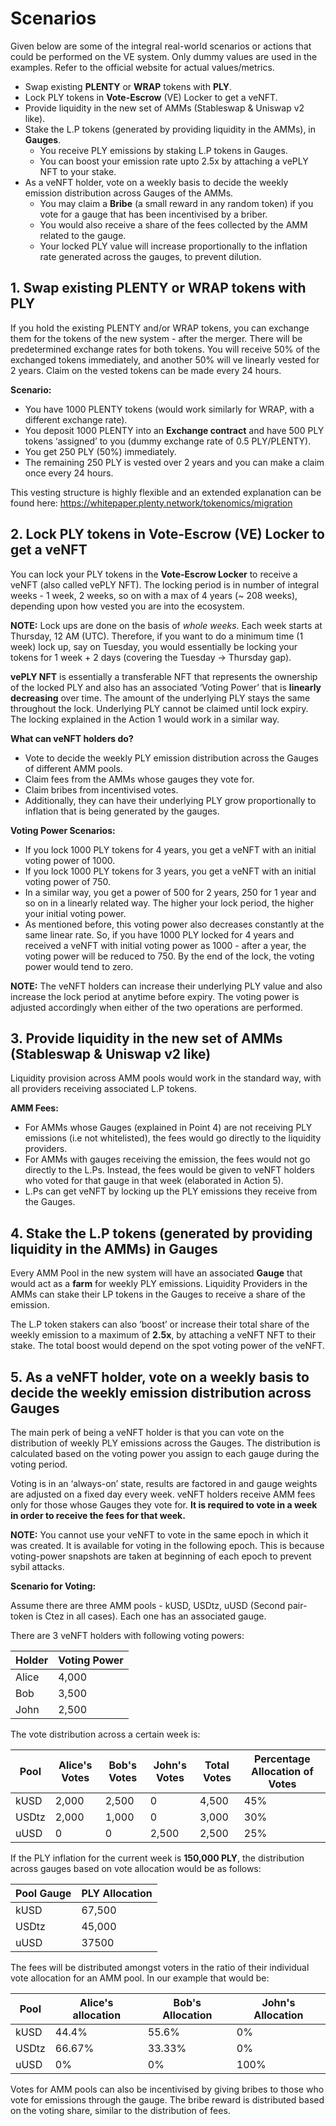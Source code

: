 # Scenarios

Given below are some of the integral real-world scenarios or actions that could be performed on the VE system. Only dummy values are used in the examples. Refer to the official website for actual values/metrics.

- Swap existing **PLENTY** or **WRAP** tokens with **PLY**.
- Lock PLY tokens in **Vote-Escrow** (VE) Locker to get a veNFT.
- Provide liquidity in the new set of AMMs (Stableswap & Uniswap v2 like).
- Stake the L.P tokens (generated by providing liquidity in the AMMs), in **Gauges**.
  - You receive PLY emissions by staking L.P tokens in Gauges.
  - You can boost your emission rate upto 2.5x by attaching a vePLY NFT to your stake.
- As a veNFT holder, vote on a weekly basis to decide the weekly emission distribution across Gauges of the AMMs.
  - You may claim a **Bribe** (a small reward in any random token) if you vote for a gauge that has been incentivised by a briber.
  - You would also receive a share of the fees collected by the AMM related to the gauge.
  - Your locked PLY value will increase proportionally to the inflation rate generated across the gauges, to prevent dilution.

## 1. Swap existing PLENTY or WRAP tokens with PLY

If you hold the existing PLENTY and/or WRAP tokens, you can exchange them for the tokens of the new system - after the merger. There will be predetermined exchange rates for both tokens. You will receive 50% of the exchanged tokens immediately, and another 50% will ve linearly vested for 2 years. Claim on the vested tokens can be made every 24 hours.

**Scenario:**

- You have 1000 PLENTY tokens (would work similarly for WRAP, with a different exchange rate).
- You deposit 1000 PLENTY into an **Exchange contract** and have 500 PLY tokens ‘assigned’ to you (dummy exchange rate of 0.5 PLY/PLENTY).
- You get 250 PLY (50%) immediately.
- The remaining 250 PLY is vested over 2 years and you can make a claim once every 24 hours.

This vesting structure is highly flexible and an extended explanation can be found here: https://whitepaper.plenty.network/tokenomics/migration

## 2. Lock PLY tokens in Vote-Escrow (VE) Locker to get a veNFT

You can lock your PLY tokens in the **Vote-Escrow Locker** to receive a veNFT (also called vePLY NFT). The locking period is in number of integral weeks - 1 week, 2 weeks, so on with a max of 4 years (~ 208 weeks), depending upon how vested you are into the ecosystem.

**NOTE:** Lock ups are done on the basis of _whole weeks_. Each week starts at Thursday, 12 AM (UTC). Therefore, if you want to do a minimum time (1 week) lock up, say on Tuesday, you would essentially be locking your tokens for 1 week + 2 days (covering the Tuesday -> Thursday gap).

**vePLY NFT** is essentially a transferable NFT that represents the ownership of the locked PLY and also has an associated ‘Voting Power’ that is **linearly decreasing** over time. The amount of the underlying PLY stays the same throughout the lock. Underlying PLY cannot be claimed until lock expiry. The locking explained in the Action 1 would work in a similar way.

**What can veNFT holders do?**

- Vote to decide the weekly PLY emission distribution across the Gauges of different AMM pools.
- Claim fees from the AMMs whose gauges they vote for.
- Claim bribes from incentivised votes.
- Additionally, they can have their underlying PLY grow proportionally to inflation that is being generated by the gauges.

**Voting Power Scenarios:**

- If you lock 1000 PLY tokens for 4 years, you get a veNFT with an initial voting power of 1000.
- If you lock 1000 PLY tokens for 3 years, you get a veNFT with an initial voting power of 750.
- In a similar way, you get a power of 500 for 2 years, 250 for 1 year and so on in a linearly related way. The higher your lock period, the higher your initial voting power.
- As mentioned before, this voting power also decreases constantly at the same linear rate. So, if you have 1000 PLY locked for 4 years and received a veNFT with initial voting power as 1000 - after a year, the voting power will be reduced to 750. By the end of the lock, the voting power would tend to zero.

**NOTE:** The veNFT holders can increase their underlying PLY value and also increase the lock period at anytime before expiry. The voting power is adjusted accordingly when either of the two operations are performed.

## 3. Provide liquidity in the new set of AMMs (Stableswap & Uniswap v2 like)

Liquidity provision across AMM pools would work in the standard way, with all providers receiving associated L.P tokens.

**AMM Fees:**

- For AMMs whose Gauges (explained in Point 4) are not receiving PLY emissions (i.e not whitelisted), the fees would go directly to the liquidity providers.
- For AMMs with gauges receiving the emission, the fees would not go directly to the L.Ps. Instead, the fees would be given to veNFT holders who voted for that gauge in that week (elaborated in Action 5).
- L.Ps can get veNFT by locking up the PLY emissions they receive from the Gauges.

## 4. Stake the L.P tokens (generated by providing liquidity in the AMMs) in Gauges

Every AMM Pool in the new system will have an associated **Gauge** that would act as a **farm** for weekly PLY emissions. Liquidity Providers in the AMMs can stake their LP tokens in the Gauges to receive a share of the emission.

The L.P token stakers can also ‘boost’ or increase their total share of the weekly emission to a maximum of **2.5x**, by attaching a veNFT NFT to their stake. The total boost would depend on the spot voting power of the veNFT.

## 5. As a veNFT holder, vote on a weekly basis to decide the weekly emission distribution across Gauges

The main perk of being a veNFT holder is that you can vote on the distribution of weekly PLY emissions across the Gauges. The distribution is calculated based on the voting power you assign to each gauge during the voting period.

Voting is in an ‘always-on’ state, results are factored in and gauge weights are adjusted on a fixed day every week.
veNFT holders receive AMM fees only for those whose Gauges they vote for. **It is required to vote in a week in order to receive the fees for that week.**

**NOTE:** You cannot use your veNFT to vote in the same epoch in which it was created. It is available for voting in the following epoch. This is because voting-power snapshots are taken at beginning of each epoch to prevent sybil attacks.

**Scenario for Voting:**

Assume there are three AMM pools - kUSD, USDtz, uUSD (Second pair-token is Ctez in all cases). Each one has an associated gauge.

There are 3 veNFT holders with following voting powers:

| Holder | Voting Power |
| ------ | ------------ |
| Alice  | 4,000        |
| Bob    | 3,500        |
| John   | 2,500        |

The vote distribution across a certain week is:

| Pool  | Alice's Votes | Bob's Votes | John's Votes | Total Votes | Percentage Allocation of Votes |
| ----- | ------------- | ----------- | ------------ | ----------- | ------------------------------ |
| kUSD  | 2,000         | 2,500       | 0            | 4,500       | 45%                            |
| USDtz | 2,000         | 1,000       | 0            | 3,000       | 30%                            |
| uUSD  | 0             | 0           | 2,500        | 2,500       | 25%                            |

If the PLY inflation for the current week is **150,000 PLY**, the distribution across gauges based on vote allocation would be as follows:

| Pool Gauge | PLY Allocation |
| ---------- | -------------- |
| kUSD       | 67,500         |
| USDtz      | 45,000         |
| uUSD       | 37500          |

The fees will be distributed amongst voters in the ratio of their individual vote allocation for an AMM pool. In our example that would be:

| Pool  | Alice's allocation | Bob's Allocation | John's Allocation |
| ----- | ------------------ | ---------------- | ----------------- |
| kUSD  | 44.4%              | 55.6%            | 0%                |
| USDtz | 66.67%             | 33.33%           | 0%                |
| uUSD  | 0%                 | 0%               | 100%              |

Votes for AMM pools can also be incentivised by giving bribes to those who vote for emissions through the gauge. The bribe reward is distributed based on the voting share, similar to the distribution of fees.

